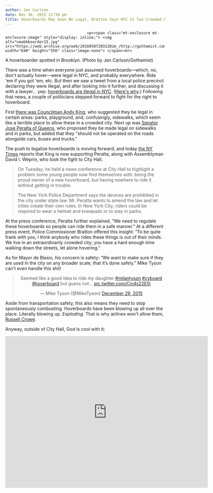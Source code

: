 ```yaml
---
author: Jen Carlson
date: Dec 30, 2015 12:50 pm
title: Hoverboards May Soon Be Legal, Bratton Says NYC Is Too Crowded For "Hovering"
---
```


	
										<p><span class="mt-enclosure mt-enclosure-image" style="display: inline;"> <img alt="newbkboarder15.jpg" src="https://web.archive.org/web/20160507203128im_/http://gothamist.com/attachments/arts_jen/newbkboarder15.jpg" width="640" height="556" class="image-none"> </span><br>
<span class="photo_caption">A hoverboarder spotted in Brooklyn. (Photo by Jen Carlson/Gothamist)</span></p>

<p>There was a time when everyone just assumed hoverboards&#x2014;which, no, don&apos;t actually hover&#x2014;were legal in NYC, and probably everywhere. Ride &apos;em if you got &apos;em, etc. But then we saw a tweet from a local police precinct declaring they were illegal, and after looking into it further, and discussing it with a lawyer... yep: <a href="https://web.archive.org/web/20160507203128/http://gothamist.com/2015/11/18/mcfly_and_get_fined.php">hoverboards are illegal in NYC</a>. (<a href="https://web.archive.org/web/20160507203128/http://gothamist.com/2015/11/19/hoverboard_overboard.php">Here&apos;s why</a>.) Following that news, a couple of politicians stepped forward to fight for the right to hoverboard. </p>

<p>First <a href="https://web.archive.org/web/20160507203128/http://gothamist.com/2015/11/20/hoverboardist.php">there was Councilman Andy King</a>, who suggested they be legal in certain areas: parks, playground, and, confusingly, sidewalks, which seem like a terrible place to allow these in a crowded city. Next up was <a href="https://web.archive.org/web/20160507203128/http://gothamist.com/2015/12/10/hoverboards_still_illegal.php">Senator Jose Peralta of Queens</a>, who proposed they be made legal on sidewalks and in parks, but added that they &quot;should not be operated on the roads alongside cars, buses and trucks.&quot; </p>

<p>The push to legalize hoverboards is moving forward, and today <a href="https://web.archive.org/web/20160507203128/http://www.nytimes.com/2015/12/30/nyregion/new-yorkofficials-seek-to-legalize-hoverboards.html?partner=rss&amp;emc=rss&amp;_r=1">the NY Times</a> reports that King is now supporting Peralta, along with Assemblyman David I. Weprin, who took the fight to City Hall.</p>

<blockquote>On Tuesday, he held a news conference at City Hall to highlight a problem some young people now find themselves with: being the proud owner of a new hoverboard, but having nowhere to ride it without getting in trouble.

<p>The New York Police Department says the devices are prohibited in the city under state law. Mr. Peralta wants to amend the law and let cities create their own rules. In New York City, riders could be required to wear a helmet and kneepads or to stay in parks.</p></blockquote><p></p>

<p>At the press conference, Peralta further explained, &#x201C;We need to regulate these hoverboards so people can ride them in a safe manner.&quot; At a different press event, Police Commissioner Bratton offered this insight: &#x201C;To be quite frank with you, I think anybody who rides these things is out of their minds. We live in an extraordinarily crowded city; you have a hard enough time walking down the streets, let alone hovering.&quot;</p>

<p>As for Mayor de Blasio, his concern is safety: &#x201C;We want to make sure if they are used in the city on any broader scale, that it&#x2019;s done safely.&quot; Mike Tyson can&apos;t even handle this shit!</p>

<center><blockquote class="twitter-tweet" lang="en"><p lang="en" dir="ltr">Seemed like a good idea to ride my daughter <a href="https://web.archive.org/web/20160507203128/https://twitter.com/hashtag/milantyson?src=hash">#milantyson</a> <a href="https://web.archive.org/web/20160507203128/https://twitter.com/hashtag/cyboard?src=hash">#cyboard</a> <a href="https://web.archive.org/web/20160507203128/https://twitter.com/hashtag/hoverboard?src=hash">#hoverboard</a> but guess not... <a href="https://web.archive.org/web/20160507203128/https://t.co/Cjn4s22E5l">pic.twitter.com/Cjn4s22E5l</a></p>&#x2014; Mike Tyson (@MikeTyson) <a href="https://web.archive.org/web/20160507203128/https://twitter.com/MikeTyson/status/681928471149297665">December 29, 2015</a></blockquote>
<script async src="//web.archive.org/web/20160507203128js_/http://platform.twitter.com/widgets.js" charset="utf-8"></script></center>

<p>Aside from transportation safety, this also means they need to stop spontaneously combusting. Hoverboards have been blowing up all over the place. Literally blowing up. <em>Exploding.</em> That is why airlines won&apos;t allow them, <a href="https://web.archive.org/web/20160507203128/http://gothamist.com/2015/12/29/russell_croweverboard_mad.php">Russell Crowe</a>.</p>

<p>Anyway, outside of City Hall, God is cool with it:</p>

<p><iframe width="640" height="480" src="https://web.archive.org/web/20160507203128if_/https://www.youtube.com/embed/PNWqEmF1lKU" frameborder="0" allowfullscreen></iframe></p>					
										
									
				